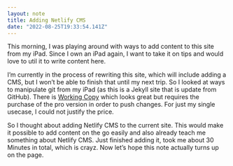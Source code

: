 ```yaml
---
layout: note
title: Adding Netlify CMS
date: "2022-08-25T19:33:54.141Z"
---
```

This morning, I was playing around with ways to add content to this site from my iPad. Since I own an iPad again, I want to take it on tips and would love to util it to write content here.

I’m currently in the process of rewriting this site, which will include adding a CMS, but I won’t be able to finish that until my next trip. So I looked at ways to manipulate git from my iPad (as this is a Jekyll site that is update from GitHub). There is [Working Copy](https://workingcopy.app) which looks great but requires the purchase of the pro version in order to push changes. For just my single usecase, I could not justify the price.

So I thought about adding Netlify CMS to the current site. This would make it possible to add content on the go easily and also already teach me something about Netlify CMS. Just finished adding it, took me about 30 Minutes in total, which is crayz. Now let’s hope this note actually turns up on the page.
